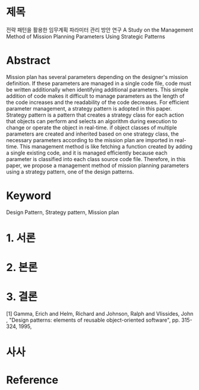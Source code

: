 # 제목
전략 패턴을 활용한 임무계획 파라미터 관리 방안 연구
A Study on the Management Method of Mission Planning Parameters Using Strategic Patterns

# Abstract
Mission plan has several parameters depending on the designer's mission definition. 
If these parameters are managed in a single code file, code must be written additionally when identifying additional parameters.
This simple addition of code makes it difficult to manage parameters as the length of the code increases and the readability of the code decreases.
For efficient parameter management, a strategy pattern is adopted in this paper. 
Strategy pattern is a pattern that creates a strategy class for each action that objects can perform and selects an algorithm during execution to change or operate the object in real-time. 
if object classes of multiple parameters are created and inherited based on one strategy class, the necessary parameters according to the mission plan are imported in real-time.
This management method is like fetching a function created by adding a single existing code, and it is managed efficiently because each parameter is classified into each class source code file. 
Therefore, in this paper, we propose a management method of mission planning parameters using a strategy pattern, one of the design patterns.

# Keyword
Design Pattern, Strategy pattern, Mission plan

# 1. 서론

# 2. 본론

# 3. 결론
[1] Gamma, Erich and Helm, Richard and Johnson, Ralph and Vlissides, John
, "Design patterns: elements of reusable object-oriented software", pp. 315-324, 1995,

# 사사

# Reference
